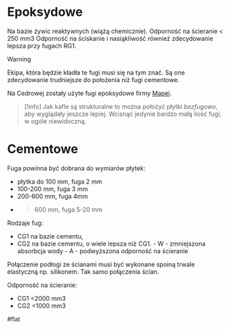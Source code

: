 
# Epoksydowe
Na bazie żywic reaktywnych (wiążą chemicznie). Odporność na ścieranie < 250 mm3
Odporność na ściskanie i nasiąkliwość również zdecydowanie lepsza przy fugach RG1. 

>[!warning]
>Ekipa, która będzie kładła te fugi musi się na tym znać. Są one zdecydowanie trudniejsze do położenia niż fugi cementowe.

Na Cedrowej zostały użyte fugi epoksydowe firmy [Mapei](https://www.mapei.com/pl/pl/produkty-i-rozwiazania/lista-produktow/informacje-o-produktach/kerapoxy).

>[!info]
>Jak kafle są strukturalne to można położyć płytki *bezfugowo*, aby wyglądały jeszcze lepiej. Wcisnąć jedynie bardzo małą ilość fugi, w ogóle niewidoczną.

# Cementowe
Fuga powinna być dobrana do wymiarów płytek:
- płytka do 100 mm, fuga 2 mm
- 100-200 mm, fuga 3 mm
- 200-600 mm, fuga 4mm
- >600 mm, fuga 5-20 mm

Rodzaje fug:
- CG1 na bazie cementu,  
- CG2 na bazie cementu, o wiele lepsza niż CG1. 
		- W - zmniejszona absorbcja wody
		- A - podwyższona odporność na ścieranie

Połączenie podłogi ze ścianami musi być wykonane spoiną trwale elastyczną np. silikonem. Tak samo połączenia ścian. 

Odporność na ścieranie:
- CG1 <2000 mm3
- CG2 <1000 mm3

#flat

